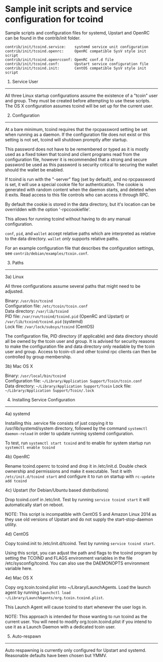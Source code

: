Sample init scripts and service configuration for tcoind
==========================================================

Sample scripts and configuration files for systemd, Upstart and OpenRC
can be found in the contrib/init folder.

    contrib/init/tcoind.service:    systemd service unit configuration
    contrib/init/tcoind.openrc:     OpenRC compatible SysV style init script
    contrib/init/tcoind.openrcconf: OpenRC conf.d file
    contrib/init/tcoind.conf:       Upstart service configuration file
    contrib/init/tcoind.init:       CentOS compatible SysV style init script

1. Service User
---------------------------------

All three Linux startup configurations assume the existence of a "tcoin" user
and group.  They must be created before attempting to use these scripts.
The OS X configuration assumes tcoind will be set up for the current user.

2. Configuration
---------------------------------

At a bare minimum, tcoind requires that the rpcpassword setting be set
when running as a daemon.  If the configuration file does not exist or this
setting is not set, tcoind will shutdown promptly after startup.

This password does not have to be remembered or typed as it is mostly used
as a fixed token that tcoind and client programs read from the configuration
file, however it is recommended that a strong and secure password be used
as this password is security critical to securing the wallet should the
wallet be enabled.

If tcoind is run with the "-server" flag (set by default), and no rpcpassword is set,
it will use a special cookie file for authentication. The cookie is generated with random
content when the daemon starts, and deleted when it exits. Read access to this file
controls who can access it through RPC.

By default the cookie is stored in the data directory, but it's location can be overridden
with the option '-rpccookiefile'.

This allows for running tcoind without having to do any manual configuration.

`conf`, `pid`, and `wallet` accept relative paths which are interpreted as
relative to the data directory. `wallet` *only* supports relative paths.

For an example configuration file that describes the configuration settings,
see `contrib/debian/examples/tcoin.conf`.

3. Paths
---------------------------------

3a) Linux

All three configurations assume several paths that might need to be adjusted.

Binary:              `/usr/bin/tcoind`  
Configuration file:  `/etc/tcoin/tcoin.conf`  
Data directory:      `/var/lib/tcoind`  
PID file:            `/var/run/tcoind/tcoind.pid` (OpenRC and Upstart) or `/var/lib/tcoind/tcoind.pid` (systemd)  
Lock file:           `/var/lock/subsys/tcoind` (CentOS)  

The configuration file, PID directory (if applicable) and data directory
should all be owned by the tcoin user and group.  It is advised for security
reasons to make the configuration file and data directory only readable by the
tcoin user and group.  Access to tcoin-cli and other tcoind rpc clients
can then be controlled by group membership.

3b) Mac OS X

Binary:              `/usr/local/bin/tcoind`  
Configuration file:  `~/Library/Application Support/Tcoin/tcoin.conf`  
Data directory:      `~/Library/Application Support/Tcoin`
Lock file:           `~/Library/Application Support/Tcoin/.lock`

4. Installing Service Configuration
-----------------------------------

4a) systemd

Installing this .service file consists of just copying it to
/usr/lib/systemd/system directory, followed by the command
`systemctl daemon-reload` in order to update running systemd configuration.

To test, run `systemctl start tcoind` and to enable for system startup run
`systemctl enable tcoind`

4b) OpenRC

Rename tcoind.openrc to tcoind and drop it in /etc/init.d.  Double
check ownership and permissions and make it executable.  Test it with
`/etc/init.d/tcoind start` and configure it to run on startup with
`rc-update add tcoind`

4c) Upstart (for Debian/Ubuntu based distributions)

Drop tcoind.conf in /etc/init.  Test by running `service tcoind start`
it will automatically start on reboot.

NOTE: This script is incompatible with CentOS 5 and Amazon Linux 2014 as they
use old versions of Upstart and do not supply the start-stop-daemon utility.

4d) CentOS

Copy tcoind.init to /etc/init.d/tcoind. Test by running `service tcoind start`.

Using this script, you can adjust the path and flags to the tcoind program by
setting the TCOIND and FLAGS environment variables in the file
/etc/sysconfig/tcoind. You can also use the DAEMONOPTS environment variable here.

4e) Mac OS X

Copy org.tcoin.tcoind.plist into ~/Library/LaunchAgents. Load the launch agent by
running `launchctl load ~/Library/LaunchAgents/org.tcoin.tcoind.plist`.

This Launch Agent will cause tcoind to start whenever the user logs in.

NOTE: This approach is intended for those wanting to run tcoind as the current user.
You will need to modify org.tcoin.tcoind.plist if you intend to use it as a
Launch Daemon with a dedicated tcoin user.

5. Auto-respawn
-----------------------------------

Auto respawning is currently only configured for Upstart and systemd.
Reasonable defaults have been chosen but YMMV.
